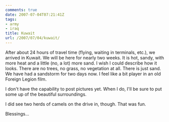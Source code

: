 ```yaml
---
comments: true
date: 2007-07-04T07:21:41Z
tags:
- army
- iraq
title: Kuwait
url: /2007/07/04/kuwait/
---
```


<p>After about 24 hours of travel time (flying, waiting in terminals, etc.), we arrived in Kuwait. We will be here for nearly two weeks. It is hot, sandy, with more heat and a little (no, a lot) more sand. I wish I could describe how it looks. There are no trees, no grass, no vegetation at all. There is just sand. We have had a sandstorm for two days now. I feel like a bit player in an old Foreign Legion film.</p>
<p>I don't have the capability to post pictures yet. When I do, I'll be sure to put some up of the beautiful surroundings.</p>
<p>I did see two herds of camels on the drive in, though. That was fun.</p>
<p>Blessings...</p>
